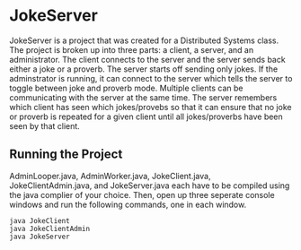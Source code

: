 # JokeServer
JokeServer is a project that was created for a Distributed Systems class. The project is broken up into three parts: a client, a server, and an administrator. The client connects to the server and the server sends back either a joke or a proverb. The server starts off sending only jokes. If the adminstrator is running, it can connect to the server which tells the server to toggle between joke and proverb mode. Multiple clients can be communicating with the server at the same time. The server remembers which client has seen which jokes/provebs so that it can ensure that no joke or proverb is repeated for a given client until all jokes/proverbs have been seen by that client.

## Running the Project
AdminLooper.java, AdminWorker.java, JokeClient.java, JokeClientAdmin.java, and JokeServer.java each have to be compiled using the java complier of your choice. Then, open up three seperate console windows and run the following commands, one in each window.

    java JokeClient
    java JokeClientAdmin
    java JokeServer
    
